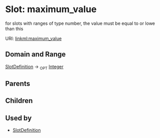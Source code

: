 
# Slot: maximum_value


for slots with ranges of type number, the value must be equal to or lowe than this

URI: [linkml:maximum_value](https://w3id.org/linkml/maximum_value)


## Domain and Range

[SlotDefinition](SlotDefinition.md) ->  <sub>OPT</sub>
 [Integer](types/Integer.md)

## Parents


## Children


## Used by

 * [SlotDefinition](SlotDefinition.md)
